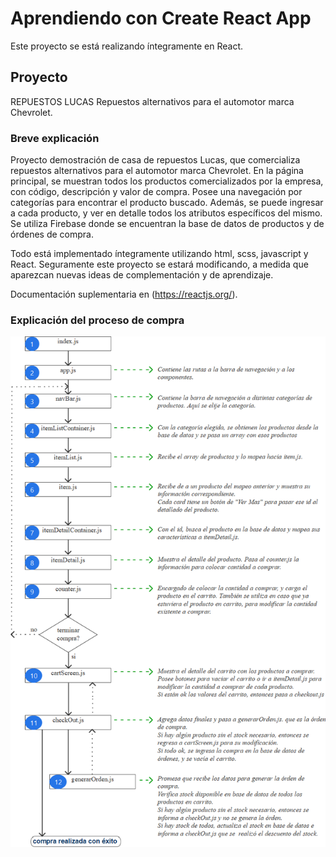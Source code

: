 # Aprendiendo con Create React App

Este proyecto se está realizando íntegramente en React.

## Proyecto

REPUESTOS LUCAS
Repuestos alternativos para el automotor marca Chevrolet.

### Breve explicación

Proyecto demostración de casa de repuestos Lucas, que comercializa repuestos alternativos para el automotor marca Chevrolet.
En la página principal, se muestran todos los productos comercializados por la empresa, con código, descripción y valor de compra.
Posee una navegación por categorías para encontrar el producto buscado.
Además, se puede ingresar a cada producto, y ver en detalle todos los atributos específicos del mismo.
Se utiliza Firebase donde se encuentran la base de datos de productos y de órdenes de compra.

Todo está implementado íntegramente utilizando html, scss, javascript y React.
Seguramente este proyecto se estará modificando, a medida que aparezcan nuevas ideas de complementación y de aprendizaje.


Documentación suplementaria en (https://reactjs.org/).

### Explicación del proceso de compra

![](https://github.com/Lucas-Zam/RJ-proyecto-RL/blob/main/proceso%20de%20compra.png)
